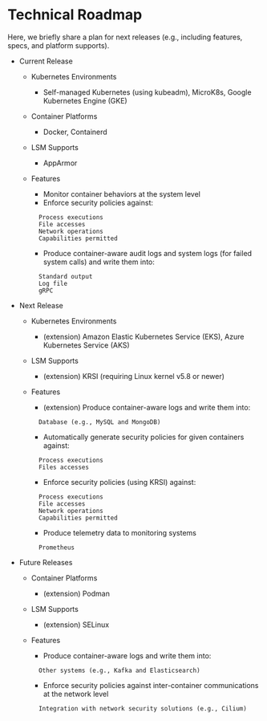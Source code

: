 # Technical Roadmap

Here, we briefly share a plan for next releases \(e.g., including features, specs, and platform supports\).

* Current Release

  * Kubernetes Environments

    * Self-managed Kubernetes \(using kubeadm\), MicroK8s, Google Kubernetes Engine \(GKE\)

  * Container Platforms

    * Docker, Containerd

  * LSM Supports

    * AppArmor

  * Features

    * Monitor container behaviors at the system level
    * Enforce security policies against:

    ```text
      Process executions  
      File accesses  
      Network operations  
      Capabilities permitted
    ```

    * Produce container-aware audit logs and system logs \(for failed system calls\) and write them into:

    ```text
      Standard output  
      Log file  
      gRPC
    ```

* Next Release

  * Kubernetes Environments

    * \(extension\) Amazon Elastic Kubernetes Service \(EKS\), Azure Kubernetes Service \(AKS\)

  * LSM Supports

    * \(extension\) KRSI \(requiring Linux kernel v5.8 or newer\)

  * Features

    * \(extension\) Produce container-aware logs and write them into:

    ```text
      Database (e.g., MySQL and MongoDB)
    ```

    * Automatically generate security policies for given containers against:

    ```text
      Process executions  
      Files accesses
    ```

    * Enforce security policies \(using KRSI\) against:

    ```text
      Process executions  
      File accesses  
      Network operations  
      Capabilities permitted
    ```

    * Produce telemetry data to monitoring systems

    ```text
      Prometheus
    ```

* Future Releases

  * Container Platforms

    * \(extension\) Podman

  * LSM Supports

    * \(extension\) SELinux

  * Features

    * Produce container-aware logs and write them into:

    ```text
      Other systems (e.g., Kafka and Elasticsearch)
    ```

    * Enforce security policies against inter-container communications at the network level

    ```text
      Integration with network security solutions (e.g., Cilium)
    ```
